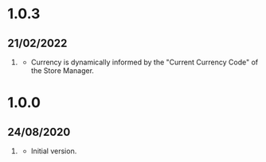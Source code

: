 # 1.0.3
## 21/02/2022
1. [](#changed)
   * Currency is dynamically informed by the "Current Currency Code" of the Store Manager.
   
# 1.0.0
## 24/08/2020

1. [](#new)
    * Initial version.